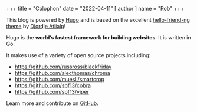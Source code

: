 +++
title = "Colophon"
date = "2022-04-11"
[ author ]
  name = "Rob"
+++


This blog is powered by [Hugo](https://github.com/spf13/hugo/releases) and is based on the excellent [hello-friend-ng theme](https://github.com/rhazdon/hugo-theme-hello-friend-ng#how-to-start) by [Djordje Atlialp](https://github.com/rhazdon)!

Hugo is the **world’s fastest framework for building websites**. It is written in Go.

It makes use of a variety of open source projects including:

* https://github.com/russross/blackfriday
* https://github.com/alecthomas/chroma
* https://github.com/muesli/smartcrop
* https://github.com/spf13/cobra
* https://github.com/spf13/viper

Learn more and contribute on [GitHub](https://github.com/gohugoio).
